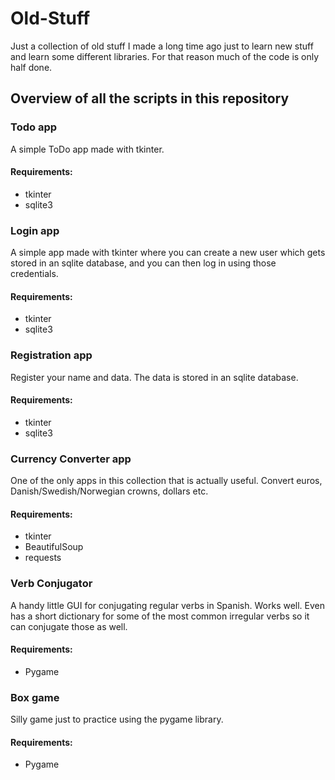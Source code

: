 # Old-Stuff
Just a collection of old stuff I made a long time ago just to learn new stuff and learn some different libraries. For that reason much of the code is only half done.
## Overview of all the scripts in this repository
### Todo app
A simple ToDo app made with tkinter.
#### Requirements:
- tkinter
- sqlite3
### Login app
A simple app made with tkinter where you can create a new user which gets stored in an sqlite database, and you can then log in using those credentials.
#### Requirements:
- tkinter
- sqlite3
### Registration app
Register your name and data. The data is stored in an sqlite database.
#### Requirements:
- tkinter
- sqlite3
### Currency Converter app
One of the only apps in this collection that is actually useful. Convert euros, Danish/Swedish/Norwegian crowns, dollars etc.
#### Requirements:
- tkinter
- BeautifulSoup
- requests
### Verb Conjugator
A handy little GUI for conjugating regular verbs in Spanish. Works well. Even has a short dictionary for some of the most common irregular verbs so it can conjugate those as well.
#### Requirements:
- Pygame
### Box game
Silly game just to practice using the pygame library.
#### Requirements:
- Pygame

